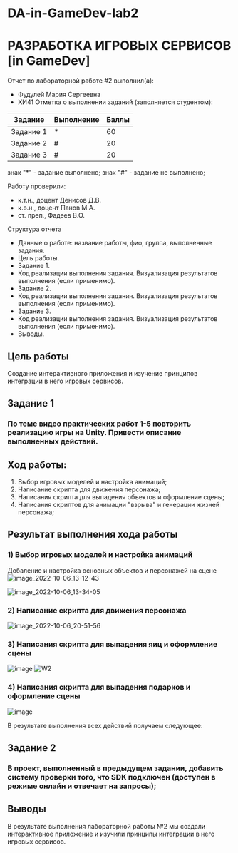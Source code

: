 # DA-in-GameDev-lab2
# РАЗРАБОТКА ИГРОВЫХ СЕРВИСОВ [in GameDev]
Отчет по лабораторной работе #2 выполнил(а):
- Фудулей Мария Сергеевна
- ХИ41
Отметка о выполнении заданий (заполняется студентом):

| Задание | Выполнение | Баллы |
| ------ | ------ | ------ |
| Задание 1 | * | 60 |
| Задание 2 | # | 20 |
| Задание 3 | # | 20 |

знак "*" - задание выполнено; знак "#" - задание не выполнено;

Работу проверили:
- к.т.н., доцент Денисов Д.В.
- к.э.н., доцент Панов М.А.
- ст. преп., Фадеев В.О.


Структура отчета

- Данные о работе: название работы, фио, группа, выполненные задания.
- Цель работы.
- Задание 1.
- Код реализации выполнения задания. Визуализация результатов выполнения (если применимо).
- Задание 2.
- Код реализации выполнения задания. Визуализация результатов выполнения (если применимо).
- Задание 3.
- Код реализации выполнения задания. Визуализация результатов выполнения (если применимо).
- Выводы.

## Цель работы
Cоздание интерактивного приложения и изучение принципов интеграции в него игровых сервисов.
## Задание 1
### По теме видео практических работ 1-5 повторить реализацию игры на Unity. Привести описание выполненных действий.
## Ход работы:
1) Выбор игровых моделей и настройка анимаций;
2) Написание скрипта для движения персонажа;
3) Написания скрипта для выпадения объектов и оформление сцены;
4) Написания скриптов для анимации "взрыва" и генерации жизней персонажа;

## Результат выполнения хода работы
### 1) Выбор игровых моделей и настройка анимаций
Добаление и настройка основных объектов и персонажей на сцене
![image_2022-10-06_13-12-43](https://user-images.githubusercontent.com/61868374/194383057-4dbaa462-f6ec-40d8-84df-4f996ec236d3.png)

![image_2022-10-06_13-34-05](https://user-images.githubusercontent.com/61868374/194385836-76d87004-ed74-43f3-b9f6-4775b57b485a.png)


### 2) Написание скрипта для движения персонажа
![image_2022-10-06_20-51-56](https://user-images.githubusercontent.com/61868374/194384902-1b48f963-8f9b-4577-beab-d3d218d8d4f8.png)





### 3) Написания скрипта для выпадения яиц и оформление сцены
![image](https://user-images.githubusercontent.com/61868374/194384862-dec7d99b-b665-4dc1-814b-5458b56cf014.png)
![W2](https://user-images.githubusercontent.com/61868374/194385017-d5b372af-a1ca-487a-9c8a-3c4e8e71cf12.gif)



### 4) Написания скрипта для выпадения подарков и оформление сцены
![image](https://user-images.githubusercontent.com/61868374/194385657-bc18383b-3227-41b9-9534-700ec46cdc7d.png)

В результате выполнения всех действий получаем следующее:


## Задание 2
### В проект, выполненный в предыдущем задании, добавить систему проверки того, что SDK подключен (доступен в режиме онлайн и отвечает на запросы);








## Выводы
В результате выполнения лабораторной работы №2 мы создали интерактивное приложение и изучили принципы интеграции в него игровых сервисов.

